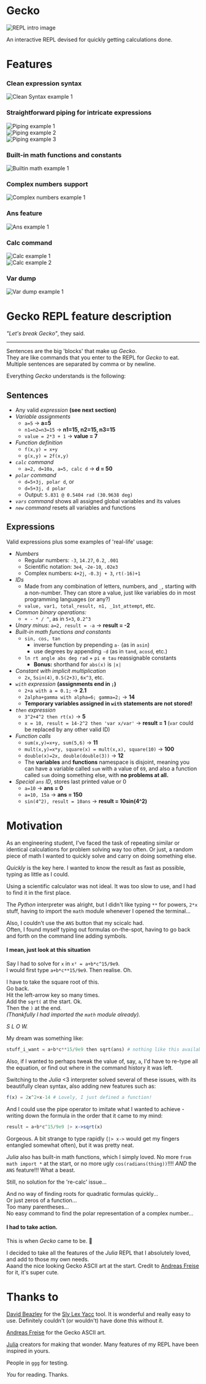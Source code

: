 # Gecko

![REPL intro image](img/intro.PNG)

An interactive REPL devised for quickly getting calculations done.

# Features

<!-- Clean expr syntax -->
### Clean expression syntax
![Clean Syntax example 1](img/clean_syntax_1.PNG)  

<!-- Straightforward piping for verbose expressions -->
### Straightforward piping for intricate expressions
![Piping example 1](img/piping_1.PNG)  
![Piping example 2](img/piping_2.PNG)  
![Piping example 3](img/piping_3.PNG)  

<!-- Built-in math functions -->
### Built-in math functions and constants
![Builtin math example 1](img/builtin_math_1.PNG)  

<!-- Complex numbers -->
### Complex numbers support
![Complex numbers example 1](img/complex_1.PNG)  

<!-- ans -->
### Ans feature
![Ans example 1](img/ans_1.PNG)  

<!-- Calc command -->
### Calc command
![Calc example 1](img/calc_1.PNG)  
![Calc example 2](img/calc_2.PNG)  

<!-- Var dump -->
### Var dump
![Var dump example 1](img/vars_1.PNG)  

<!-- One-line function definitions TODO -->

<!-- ONE LINE INTEGRATION TODO -->

# Gecko REPL feature description

*"Let's break Gecko"*, they said.

---

Sentences are the big 'blocks' that make up _Gecko_.  
They are like commands that you enter to the REPL for _Gecko_ to eat.  
Multiple sentences are separated by comma or by newline.  

Everything _Gecko_ understands is the following:

## Sentences
- Any valid *expression* **(see next section)**
- *Variable assignments*
    - `a=5` -> **a=5**
    - `n1=n2=n3=15` -> **n1=15, n2=15, n3=15**
    - `value = 2*3 + 1` -> **value = 7**
- *Function definition*
    - `f(x,y) = x+y`
    - `g(x,y) = 2f(x,y)`
- *`calc` command*
    - `a=2, d=10a, a=5, calc d` -> **d = 50**
- *`polar` command*
    - `d=5+3j, polar d`, or
    - `d=5+3j, d polar`
    - Output: `5.831 @ 0.5404 rad (30.9638 deg)`
- *`vars` command* shows all assigned global variables and its values
- *`new` command* resets all variables and functions

## Expressions

Valid expressions plus some examples of 'real-life' usage:

- *Numbers*
    - Regular numbers: `-3`, `14.27`, `0.2`, `.001`
    - Scientific notation: `3e4`, `-2e-10`, `.02e3`
    - Complex numbers: `4+2j`, `-0.3j + 3`, `rt(-16)+1`
- *IDs*
    - Made from any combination of letters, numbers, and `_`, starting with a non-number. They can store a value, just like variables do in most programming languages (or any?)
    - `value, var1, total_result, n1, _1st_attempt`, etc.
- *Common binary operations:*
    - `+ - * / ^`, as in `5+3`, `0.2^3`
- *Unary minus*: `a=2, result = -a` -> **result = -2**
- *Built-in math functions and constants*
    - `sin, cos, tan`
        - inverse function by prepending `a-` (as in `asin`)
        - use degrees by appending `-d` (as in `tand`, `acosd`, etc.)
    - `ln rt angle abs deg rad` + `pi e tau` reassignable constants
        - **Bonus:** shorthand for `abs(x)` is `|x|`
- *Constant with implicit multiplication*
    - `2x`, `5sin(4)`, `0.5(2+3)`, `6x^3`, etc.
- *`with` expression* **(assignments end in `;`)**
    - `2+a with a = 0.1;` -> **2.1**
    - `2alpha+gamma with alpha=6; gamma=2;` -> **14**
    - **Temporary variables assigned in `with` statements are not stored!**
- *`then` expression*
    - `3^2+4^2 then rt(x)` -> **5**
    - `x = 10, result = 14-2^2 then 'var x/var'` -> **result = 1** (`var` could be replaced by any other valid ID)
- *Function calls*
    - `sum(x,y)=x+y, sum(5,6)` -> **11**
    - `mult(x,y)=x*y, square(x) = mult(x,x), square(10)` -> **100**
    - `double(x)=2x, double(double(3))` -> **12**
    - The **variables** and **functions** namespace is disjoint, meaning you can have a variable called `sum` with a value of `69`, and also a function called `sum` doing something else, with **no problems at all.**
- *Special `ans` ID*, stores last printed value or 0
    - `a=10` -> **ans = 0**
    - `a=10, 15a` -> **ans = 150**
    - `sin(4^2), result = 10ans` -> **result = 10sin(4^2)**

# Motivation

As an engineering student, I've faced the task of repeating similar or identical calculations for problem solving way too often. Or just, a random piece of math I wanted to quickly solve and carry on doing something else.  

*Quickly* is the key here. I wanted to know the result as fast as possible, typing as little as I could.  

Using a scientific calculator was not ideal. It was too slow to use, and I had to find it in the first place.  

The *Python* interpreter was alright, but I didn't like typing `**` for powers, `2*x` stuff, having to import the `math` module whenever I opened the terminal...  

Also, I couldn't use the `ANS` button that my scicalc had.  
Often, I found myself typing out formulas on-the-spot, having to go back and forth on the command line adding symbols.  

#### I mean, just look at this situation

Say I had to solve for `x` in `x² = a+b*c^15/9e9`.  
I would first type `a+b*c**15/9e9`. Then realise. Oh.  

I have to take the square root of this.  
Go back.  
Hit the left-arrow key so many times.  
Add the `sqrt(` at the start. Ok.  
Then the `)` at the end.  
_(Thankfully I had imported the `math` module already)._   

*S L O W.*

My dream was something like:

```python
stuff_i_want = a+b*c**15/9e9 then sqrt(ans) # nothing like this available
```

Also, if I wanted to perhaps tweak the value of, say, `a`, I'd have to re-type all the equation, or find out where in the command history it was left.

Switching to the *Julia* <3 interpreter solved several of these issues, with its beautifully clean syntax, also adding new features such as:

```julia
f(x) = 2x^2+x-14 # Lovely, I just defined a function!
```

And I could use the pipe operator to imitate what I wanted to achieve - writing down the formula in the order that it came to my mind:

```julia
result = a+b*c^15/9e9 |> x->sqrt(x)
```

Gorgeous. A bit strange to type rapidly (`|> x->` would get my fingers entangled somewhat often), but it was pretty neat.

*Julia* also has built-in math functions, which I simply loved. No more `from math import *` at the start, or no more ugly `cos(radians(thing))`!!!! *AND* the `ANS` feature!!! What a beast.  

Still, no solution for the 're-calc' issue...  

And no way of finding roots for quadratic formulas quickly...  
Or just zeros of a function...  
Too many parentheses...  
No easy command to find the polar representation of a complex number...

#### I had to take action.

This is when *Gecko* came to be. :lizard:

I decided to take all the features of the *Julia* REPL that I absolutely loved, and add to those my own needs.  
Aaand the nice looking Gecko ASCII art at the start. Credit to [Andreas Freise](http://www.ascii-art.de/) for it, it's super cute.  

# Thanks to

[David Beazley](https://www.dabeaz.com/) for the [Sly Lex Yacc](https://github.com/dabeaz/sly) tool. It is wonderful and really easy to use. Definitely couldn't (or wouldn't) have done this without it.

[Andreas Freise](http://www.ascii-art.de/) for the Gecko ASCII art.

[Julia](https://julialang.org/) creators for making that wonder. Many features of my REPL have been inspired in yours.

People in `ggg` for testing.

*You* for reading. Thanks.